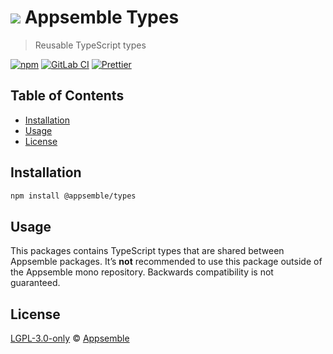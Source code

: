 # ![](https://gitlab.com/appsemble/appsemble/-/raw/0.35.3/config/assets/logo.svg) Appsemble Types

> Reusable TypeScript types

[![npm](https://img.shields.io/npm/v/@appsemble/types)](https://www.npmjs.com/package/@appsemble/types)
[![GitLab CI](https://gitlab.com/appsemble/appsemble/badges/0.35.3/pipeline.svg)](https://gitlab.com/appsemble/appsemble/-/releases/0.35.3)
[![Prettier](https://img.shields.io/badge/code_style-prettier-ff69b4.svg)](https://prettier.io)

## Table of Contents

- [Installation](#installation)
- [Usage](#usage)
- [License](#license)

## Installation

```sh
npm install @appsemble/types
```

## Usage

This packages contains TypeScript types that are shared between Appsemble packages. It’s **not**
recommended to use this package outside of the Appsemble mono repository. Backwards compatibility is
not guaranteed.

## License

[LGPL-3.0-only](https://gitlab.com/appsemble/appsemble/-/blob/0.35.3/LICENSE.md) ©
[Appsemble](https://appsemble.com)
